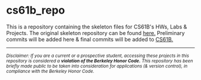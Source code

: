 # cs61b_repo
This is a repository containing the skeleton files for CS61B's HWs, Labs & Projects. The original skeleton repository can be found [here.](https://github.com/Berkeley-CS61B/skeleton-sp21) Preliminary commits will be added here & final commits will be added to [CS61B.](https://github.com/omcodedthis/CS61B)

-----------------------------------------------------------------------------------------------------------------------------------------------------------------------
<sub>*Disclaimer: If you are a current or a prospective student, accessing these projects in this repository is considered a ***violation of the Berkeley Honor Code.*** This repository has been briefly made public to be taken into consideration for applications (& version control), in compliance with the Berkeley Honor Code.*<sub/>
